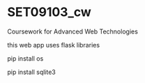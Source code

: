 # SET09103_cw
Coursework for Advanced Web Technologies 

this web app uses flask libraries

pip install os

pip install sqlite3
